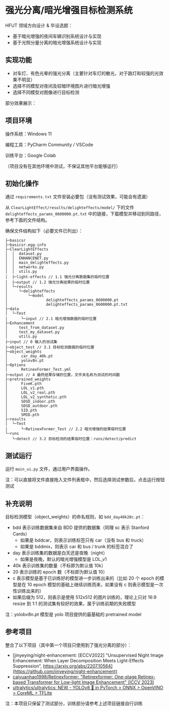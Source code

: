 # 强光分离/暗光增强目标检测系统

HFUT 领域方向设计 & 毕设选题：
- 基于暗光增强的夜间车辆识别系统设计与实现
- 基于光照分量分离的暗光增强系统设计与实现

## 实现功能

- 对车灯、有色光晕的强光分离（主要针对车灯的散光，对于路灯和较强的光效果不明显）
- 选择不同模型对夜间及较暗环境图片进行暗光增强
- 选择不同模型对图像进行目标检测

部分效果展示：



## 项目环境

操作系统：Windows 11

编程工具：PyCharm Community / VSCode

训练平台：Google Colab

（项目没有在其他环境中测试，不保证其他平台能够运行）

## 初始化操作

通过 `requirements.txt` 文件安装必要包（没有测试效果，可能会有遗漏）

从 `ClearLightEffect/results/delighteffects/model/` 下的文件 `delighteffects_params_0600000.pt.txt` 中的链接，下载模型并移动到同路径，参考下面的文件结构。

确保文件结构如下（必要文件已列出）：

```
├─basicsr
├─basicsr.egg-info     
├─ClearLightEffects
│  │  dataset.py
│  │  ENHANCENET.py
│  │  main_delighteffects.py
│  │  networks.py
│  │  utils.py
│  ├─light-effects // 1.1 强光分离数据集的临时位置
│  ├─output // 1.2 强光分离结果的临时位置
│  └─results
│     └─delighteffects
│         └─model
│                 delighteffects_params_0600000.pt
│                 delighteffects_params_0600000.pt.txt
├─data
│  └─Test
│      └─input // 2.1 暗光增强数据的临时位置
├─Enhancement
│     test_from_dataset.py
│     test_my_dataset.py
│     utils.py   
├─input // 0 输入的测试集
├─object_test // 3.1 目标检测数据的临时位置
├─object_weights
│      car_day_40k.pt
│      yolov8n.pt     
├─Options
│      RetinexFormer_Test.yml
├─output // 4 最终结果存储的位置，文件夹名称为测试的时间戳
├─pretrained_weights
│      FiveK.pth
│      LOL_v1.pth
│      LOL_v2_real.pth
│      LOL_v2_synthetic.pth
│      SDSD_indoor.pth
│      SDSD_outdoor.pth
│      SID.pth
│      SMID.pth
├─results
│  └─Test
│      └─RetinexFormer_Test // 2.2 暗光增强的结果临时位置
└─runs
   └─detect // 3.2 目标检测的结果临时位置：runs/detect/predict
```

## 测试运行

运行 `main_ui.py` 文件，通过用户界面操作。

注：可以直接将文件直接拖入文件列表框中，然后选择测试参数后，点击运行按钮测试

## 补充说明

目标检测模型（object_weights）的命名规则，如 `bdd_day40k20c.pt`：
- bdd 表示训练数据集来自 BDD 提供的数据集（同理 sc 表示 Stanford Cards）
  - 如果是 bddcar，则表示训练标签只有 car（没有 bus 和 truck）
  - 如果是 bddmix，则表示 car 和 bus / trunk 的标签混合了
- day 表示训练集的数据是白天还是夜晚（night）
  - 如果是夜晚，默认的暗光增强模型是 LOL_v1
- 40k 表示训练集的数量（不标即为默认值 10k）
- 20 表示训练的 epoch 数（不标即为默认值 10）
- c 表示模型是基于已训练好的模型进一步训练出来的（比如 20 个 epoch 的模型是在 10 epoch 模型的基础上继续训练而来，如果没有 c 则表示模型是一次性训练出来的）
- 如果后缀为 512，则表示是使用 512x512 的图片训练的，理论上只对 16:9 resize 到 1:1 的测试集有较好的效果，属于训练前期的失败模型

注：yolobv8n.pt 模型是 yolo 项目提供的最基础的 pretrained model

## 参考项目

整合了以下项目（其中第一个项目只使用到了强光分离的部分）：
- [jinyeying/night-enhancement: [ECCV2022] "Unsupervised Night Image Enhancement: When Layer Decomposition Meets Light-Effects Suppression", https://arxiv.org/abs/2207.10564](https://github.com/jinyeying/night-enhancement)
- [caiyuanhao1998/Retinexformer: "Retinexformer: One-stage Retinex-based Transformer for Low-light Image Enhancement" (ICCV 2023)](https://github.com/caiyuanhao1998/Retinexformer)
- [ultralytics/ultralytics: NEW - YOLOv8 🚀 in PyTorch > ONNX > OpenVINO > CoreML > TFLite](https://github.com/ultralytics/ultralytics)

注：本项目只保留了测试部分，训练部分请参考上述项目链接自行训练